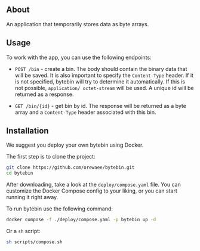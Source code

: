 ## About

An application that temporarily stores data as byte arrays.


## Usage

To work with the app, you can use the following endpoints:

- `POST /bin` - create a bin.
  The body should contain the binary data that will be saved.
  It is also important to specify the `Content-Type` header.
  If it is not specified, bytebin will try to determine it automatically.
  If this is not possible, `application/ octet-stream` will be used.
  A unique id will be returned as a response.

- `GET /bin/{id}` - get bin by id.
  The response will be returned as a byte array and a `Content-Type` header associated with this bin.


## Installation

We suggest you deploy your own bytebin using Docker.

The first step is to clone the project:

```bash
git clone https://github.com/orewaee/bytebin.git
cd bytebin
```

After downloading, take a look at the `deploy/compose.yaml` file.
You can customize the Docker Compose config to your liking, or you can start running it right away.

To run bytebin use the following command:

```bash
docker compose -f ./deploy/compose.yaml -p bytebin up -d
```

Or a `sh` script:

```bash
sh scripts/compose.sh
```
